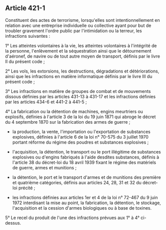 Article 421-1
----
Constituent des actes de terrorisme, lorsqu'elles sont intentionnellement en
relation avec une entreprise individuelle ou collective ayant pour but de
troubler gravement l'ordre public par l'intimidation ou la terreur, les
infractions suivantes :

1° Les atteintes volontaires à la vie, les atteintes volontaires à l'intégrité
de la personne, l'enlèvement et la séquestration ainsi que le détournement
d'aéronef, de navire ou de tout autre moyen de transport, définis par le livre
II du présent code ;

2° Les vols, les extorsions, les destructions, dégradations et détériorations,
ainsi que les infractions en matière informatique définis par le livre III du
présent code ;

3° Les infractions en matière de groupes de combat et de mouvements dissous
définies par les articles 431-13 à 431-17 et les infractions définies par les
articles 434-6 et 441-2 à 441-5 ;

4° La fabrication ou la détention de machines, engins meurtriers ou explosifs,
définies à l'article 3 de la loi du 19 juin 1871 qui abroge le décret du 4
septembre 1870 sur la fabrication des armes de guerre ;

- la production, la vente, l'importation ou l'exportation de substances
explosives, définies à l'article 6 de la loi n° 70-575 du 3 juillet 1970 portant
réforme du régime des poudres et substances explosives ;

- l'acquisition, la détention, le transport ou le port illégitime de substances
explosives ou d'engins fabriqués à l'aide desdites substances, définis à
l'article 38 du décret-loi du 18 avril 1939 fixant le régime des matériels de
guerre, armes et munitions ;

- la détention, le port et le transport d'armes et de munitions des première et
quatrième catégories, définis aux articles 24, 28, 31 et 32 du décret-loi
précité ;

- les infractions définies aux articles 1er et 4 de la loi n° 72-467 du 9 juin
1972 interdisant la mise au point, la fabrication, la détention, le stockage,
l'acquisition et la cession d'armes biologiques ou à base de toxines.

5° Le recel du produit de l'une des infractions prévues aux 1° à 4° ci-dessus.
